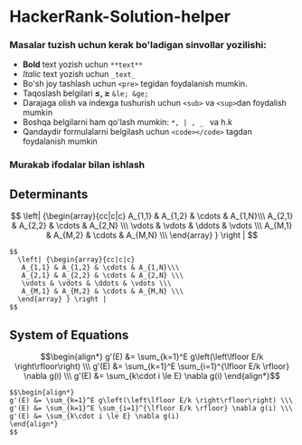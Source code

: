 # HackerRank-Solution-helper
### Masalar tuzish uchun kerak bo'ladigan sinvollar yozilishi:
+ <b>Bold</b> text yozish uchun  `**text**`
+ <i>Italic</i> text yozish uchun `_text_` 
+ Bo'sh joy tashlash uchun `<pre>` tegidan foydalanish mumkin.
+ Taqoslash belgilari <b>≤, ≥</b> `&le; &ge;`
+ Darajaga olish va indexga tushurish uchun `<sub>` va `<sup>`dan foydalish mumkin
+ Boshqa belgilarni ham qo'lash mumkin: <code>*, | , _ </code> va h.k
+ Qandaydir formulalarni belgilash uchun `<code></code>` tagdan foydalanish mumkin
### Murakab ifodalar bilan ishlash
## Determinants  
$$
  \left| {\begin{array}{cc|c|c}
   A_{1,1} & A_{1,2} & \cdots & A_{1,N}\\\
   A_{2,1} & A_{2,2} & \cdots & A_{2,N} \\\
   \vdots & \vdots & \ddots & \vdots \\\
   A_{M,1} & A_{M,2} & \cdots & A_{M,N} \\\
  \end{array} } \right |
$$
``` 
$$
  \left| {\begin{array}{cc|c|c}
   A_{1,1} & A_{1,2} & \cdots & A_{1,N}\\\
   A_{2,1} & A_{2,2} & \cdots & A_{2,N} \\\
   \vdots & \vdots & \ddots & \vdots \\\
   A_{M,1} & A_{M,2} & \cdots & A_{M,N} \\\
  \end{array} } \right |
$$
```

## System of Equations 
$$\begin{align*}
g'(E) &= \sum_{k=1}^E g\left(\left\lfloor E/k \right\rfloor\right) \\\
g'(E) &= \sum_{k=1}^E \sum_{i=1}^{\lfloor E/k \rfloor} \nabla g(i) \\\
g'(E) &= \sum_{k\cdot i \le E} \nabla g(i)
\end{align*}$$ 

```
$$\begin{align*}
g'(E) &= \sum_{k=1}^E g\left(\left\lfloor E/k \right\rfloor\right) \\\
g'(E) &= \sum_{k=1}^E \sum_{i=1}^{\lfloor E/k \rfloor} \nabla g(i) \\\
g'(E) &= \sum_{k\cdot i \le E} \nabla g(i)
\end{align*}
$$ 
```
